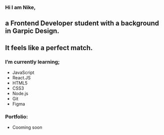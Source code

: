 ### Hi I am Nike, 
## a Frontend Developer student with a background in Garpic Design. 
## It feels like a perfect match.
 
### I’m currently learning; 
- JavaScript
- React.JS
- HTML5
- CSS3
- Node.js
- Git
- Figma



### Portfolio: 
- Cooming soon


